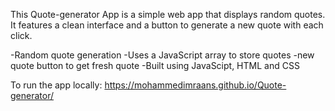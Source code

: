 This Quote-generator App is a simple web app that displays random quotes. It features a clean interface and a button to generate a new quote with each click.

-Random quote generation
-Uses a JavaScript array to store quotes
-new quote button to get fresh quote
-Built using JavaScipt, HTML and CSS

To run the app locally:
https://mohammedimraans.github.io/Quote-generator/



